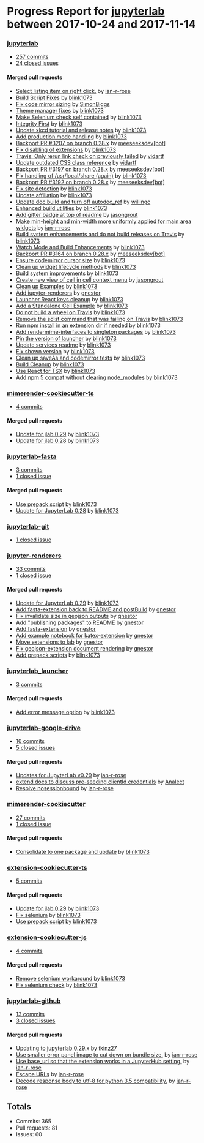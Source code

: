 # Progress Report for [jupyterlab](https://github.com/jupyterlab) between 2017-10-24 and 2017-11-14

### [jupyterlab](https://github.com/jupyterlab/jupyterlab)
-  [257 commits](https://github.com/jupyterlab/jupyterlab/compare/master@%7B1508828400%7D...master@%7B1510646400%7D)
-  [24 closed issues](https://github.com/jupyterlab/jupyterlab/issues?utf8=%E2%9C%93&q=is%3Aissue%20closed%3A2017-10-24..2017-11-14)

#### Merged pull requests
- [Select listing item on right click.](https://github.com/jupyterlab/jupyterlab/pull/3234) by [ian-r-rose](https://github.com/ian-r-rose)
- [Build Script Fixes](https://github.com/jupyterlab/jupyterlab/pull/3222) by [blink1073](https://github.com/blink1073)
- [Fix code mirror sizing](https://github.com/jupyterlab/jupyterlab/pull/3219) by [SimonBiggs](https://github.com/SimonBiggs)
- [Theme manager fixes](https://github.com/jupyterlab/jupyterlab/pull/3218) by [blink1073](https://github.com/blink1073)
- [Make Selenium check self contained](https://github.com/jupyterlab/jupyterlab/pull/3217) by [blink1073](https://github.com/blink1073)
- [Integrity First](https://github.com/jupyterlab/jupyterlab/pull/3216) by [blink1073](https://github.com/blink1073)
- [Update xkcd tutorial and release notes](https://github.com/jupyterlab/jupyterlab/pull/3211) by [blink1073](https://github.com/blink1073)
- [Add production mode handling](https://github.com/jupyterlab/jupyterlab/pull/3210) by [blink1073](https://github.com/blink1073)
- [Backport PR #3207 on branch 0.28.x](https://github.com/jupyterlab/jupyterlab/pull/3209) by [meeseeksdev[bot]](https://github.com/apps/meeseeksdev)
- [Fix disabling of extensions](https://github.com/jupyterlab/jupyterlab/pull/3207) by [blink1073](https://github.com/blink1073)
- [Travis: Only rerun link check on previously failed](https://github.com/jupyterlab/jupyterlab/pull/3202) by [vidartf](https://github.com/vidartf)
- [Update outdated CSS class reference](https://github.com/jupyterlab/jupyterlab/pull/3201) by [vidartf](https://github.com/vidartf)
- [Backport PR #3197 on branch 0.28.x](https://github.com/jupyterlab/jupyterlab/pull/3198) by [meeseeksdev[bot]](https://github.com/apps/meeseeksdev)
- [Fix handling of /usr/local/share (again)](https://github.com/jupyterlab/jupyterlab/pull/3197) by [blink1073](https://github.com/blink1073)
- [Backport PR #3192 on branch 0.28.x](https://github.com/jupyterlab/jupyterlab/pull/3194) by [meeseeksdev[bot]](https://github.com/apps/meeseeksdev)
- [Fix site detection](https://github.com/jupyterlab/jupyterlab/pull/3192) by [blink1073](https://github.com/blink1073)
- [Update affiliation](https://github.com/jupyterlab/jupyterlab/pull/3191) by [blink1073](https://github.com/blink1073)
- [Update doc build and turn off autodoc_ref](https://github.com/jupyterlab/jupyterlab/pull/3185) by [willingc](https://github.com/willingc)
- [Enhanced build utilities](https://github.com/jupyterlab/jupyterlab/pull/3184) by [blink1073](https://github.com/blink1073)
- [Add gitter badge at top of readme](https://github.com/jupyterlab/jupyterlab/pull/3175) by [jasongrout](https://github.com/jasongrout)
- [Make min-height and min-width more uniformly applied for main area widgets](https://github.com/jupyterlab/jupyterlab/pull/3174) by [ian-r-rose](https://github.com/ian-r-rose)
- [Build system enhancements and do not build releases on Travis](https://github.com/jupyterlab/jupyterlab/pull/3172) by [blink1073](https://github.com/blink1073)
- [Watch Mode and Build Enhancements](https://github.com/jupyterlab/jupyterlab/pull/3170) by [blink1073](https://github.com/blink1073)
- [Backport PR #3164 on branch 0.28.x](https://github.com/jupyterlab/jupyterlab/pull/3166) by [meeseeksdev[bot]](https://github.com/apps/meeseeksdev)
- [Ensure codemirror cursor size](https://github.com/jupyterlab/jupyterlab/pull/3164) by [blink1073](https://github.com/blink1073)
- [Clean up widget lifecycle methods](https://github.com/jupyterlab/jupyterlab/pull/3163) by [blink1073](https://github.com/blink1073)
- [Build system improvements](https://github.com/jupyterlab/jupyterlab/pull/3162) by [blink1073](https://github.com/blink1073)
- [Create new view of cell in cell context menu](https://github.com/jupyterlab/jupyterlab/pull/3159) by [jasongrout](https://github.com/jasongrout)
- [Clean up Examples](https://github.com/jupyterlab/jupyterlab/pull/3158) by [blink1073](https://github.com/blink1073)
- [Add jupyter-renderers](https://github.com/jupyterlab/jupyterlab/pull/3157) by [gnestor](https://github.com/gnestor)
- [Launcher React keys cleanup](https://github.com/jupyterlab/jupyterlab/pull/3156) by [blink1073](https://github.com/blink1073)
- [Add a Standalone Cell Example](https://github.com/jupyterlab/jupyterlab/pull/3155) by [blink1073](https://github.com/blink1073)
- [Do not build a wheel on Travis](https://github.com/jupyterlab/jupyterlab/pull/3152) by [blink1073](https://github.com/blink1073)
- [Remove the sdist command that was failing on Travis](https://github.com/jupyterlab/jupyterlab/pull/3150) by [blink1073](https://github.com/blink1073)
- [Run npm install in an extension dir if needed](https://github.com/jupyterlab/jupyterlab/pull/3149) by [blink1073](https://github.com/blink1073)
- [Add rendermime-interfaces to singleton packages](https://github.com/jupyterlab/jupyterlab/pull/3148) by [blink1073](https://github.com/blink1073)
- [Pin the version of launcher](https://github.com/jupyterlab/jupyterlab/pull/3146) by [blink1073](https://github.com/blink1073)
- [Update services readme](https://github.com/jupyterlab/jupyterlab/pull/3144) by [blink1073](https://github.com/blink1073)
- [Fix shown version](https://github.com/jupyterlab/jupyterlab/pull/3142) by [blink1073](https://github.com/blink1073)
- [Clean up saveAs and codemirror tests](https://github.com/jupyterlab/jupyterlab/pull/3141) by [blink1073](https://github.com/blink1073)
- [Build Cleanup](https://github.com/jupyterlab/jupyterlab/pull/3140) by [blink1073](https://github.com/blink1073)
- [Use React for TSX](https://github.com/jupyterlab/jupyterlab/pull/3133) by [blink1073](https://github.com/blink1073)
- [Add npm 5 compat without clearing node_modules](https://github.com/jupyterlab/jupyterlab/pull/3132) by [blink1073](https://github.com/blink1073)

### [mimerender-cookiecutter-ts](https://github.com/jupyterlab/mimerender-cookiecutter-ts)
-  [4 commits](https://github.com/jupyterlab/mimerender-cookiecutter-ts/compare/master@%7B1508828400%7D...master@%7B1510646400%7D)

#### Merged pull requests
- [Update for jlab 0.29](https://github.com/jupyterlab/mimerender-cookiecutter-ts/pull/6) by [blink1073](https://github.com/blink1073)
- [Update for jlab 0.28](https://github.com/jupyterlab/mimerender-cookiecutter-ts/pull/5) by [blink1073](https://github.com/blink1073)

### [jupyterlab-fasta](https://github.com/jupyterlab/jupyterlab-fasta)
-  [3 commits](https://github.com/jupyterlab/jupyterlab-fasta/compare/master@%7B1508828400%7D...master@%7B1510646400%7D)
-  [1 closed issue](https://github.com/jupyterlab/jupyterlab-fasta/issues?utf8=%E2%9C%93&q=is%3Aissue%20closed%3A2017-10-24..2017-11-14)

#### Merged pull requests
- [Use prepack script](https://github.com/jupyterlab/jupyterlab-fasta/pull/12) by [blink1073](https://github.com/blink1073)
- [Update for JupyterLab 0.28](https://github.com/jupyterlab/jupyterlab-fasta/pull/11) by [blink1073](https://github.com/blink1073)

### [jupyterlab-git](https://github.com/jupyterlab/jupyterlab-git)
-  [1 closed issue](https://github.com/jupyterlab/jupyterlab-git/issues?utf8=%E2%9C%93&q=is%3Aissue%20closed%3A2017-10-24..2017-11-14)

### [jupyter-renderers](https://github.com/jupyterlab/jupyter-renderers)
-  [33 commits](https://github.com/jupyterlab/jupyter-renderers/compare/master@%7B1508828400%7D...master@%7B1510646400%7D)
-  [1 closed issue](https://github.com/jupyterlab/jupyter-renderers/issues?utf8=%E2%9C%93&q=is%3Aissue%20closed%3A2017-10-24..2017-11-14)

#### Merged pull requests
- [Update for JupyterLab 0.29](https://github.com/jupyterlab/jupyter-renderers/pull/65) by [blink1073](https://github.com/blink1073)
- [Add fasta-extension back to README and postBuild](https://github.com/jupyterlab/jupyter-renderers/pull/64) by [gnestor](https://github.com/gnestor)
- [Fix invalidate size in geojson outputs](https://github.com/jupyterlab/jupyter-renderers/pull/62) by [gnestor](https://github.com/gnestor)
- [Add "publishing packages" to README](https://github.com/jupyterlab/jupyter-renderers/pull/61) by [gnestor](https://github.com/gnestor)
- [Add fasta-extension](https://github.com/jupyterlab/jupyter-renderers/pull/60) by [gnestor](https://github.com/gnestor)
- [Add example notebook for katex-extension](https://github.com/jupyterlab/jupyter-renderers/pull/58) by [gnestor](https://github.com/gnestor)
- [Move extensions to lab](https://github.com/jupyterlab/jupyter-renderers/pull/57) by [gnestor](https://github.com/gnestor)
- [Fix geojson-extension document rendering](https://github.com/jupyterlab/jupyter-renderers/pull/56) by [gnestor](https://github.com/gnestor)
- [Add prepack scripts](https://github.com/jupyterlab/jupyter-renderers/pull/55) by [blink1073](https://github.com/blink1073)

### [jupyterlab_launcher](https://github.com/jupyterlab/jupyterlab_launcher)
-  [3 commits](https://github.com/jupyterlab/jupyterlab_launcher/compare/master@%7B1508828400%7D...master@%7B1510646400%7D)

#### Merged pull requests
- [Add error message option](https://github.com/jupyterlab/jupyterlab_launcher/pull/26) by [blink1073](https://github.com/blink1073)

### [jupyterlab-google-drive](https://github.com/jupyterlab/jupyterlab-google-drive)
-  [16 commits](https://github.com/jupyterlab/jupyterlab-google-drive/compare/master@%7B1508828400%7D...master@%7B1510646400%7D)
-  [5 closed issues](https://github.com/jupyterlab/jupyterlab-google-drive/issues?utf8=%E2%9C%93&q=is%3Aissue%20closed%3A2017-10-24..2017-11-14)

#### Merged pull requests
- [Updates for JupyterLab v0.29](https://github.com/jupyterlab/jupyterlab-google-drive/pull/102) by [ian-r-rose](https://github.com/ian-r-rose)
- [extend docs to discuss pre-seeding clientId credentials](https://github.com/jupyterlab/jupyterlab-google-drive/pull/99) by [Analect](https://github.com/Analect)
- [Resolve nosessionbound](https://github.com/jupyterlab/jupyterlab-google-drive/pull/97) by [ian-r-rose](https://github.com/ian-r-rose)

### [mimerender-cookiecutter](https://github.com/jupyterlab/mimerender-cookiecutter)
-  [27 commits](https://github.com/jupyterlab/mimerender-cookiecutter/compare/master@%7B1508828400%7D...master@%7B1510646400%7D)
-  [1 closed issue](https://github.com/jupyterlab/mimerender-cookiecutter/issues?utf8=%E2%9C%93&q=is%3Aissue%20closed%3A2017-10-24..2017-11-14)

#### Merged pull requests
- [Consolidate to one package and update](https://github.com/jupyterlab/mimerender-cookiecutter/pull/64) by [blink1073](https://github.com/blink1073)

### [extension-cookiecutter-ts](https://github.com/jupyterlab/extension-cookiecutter-ts)
-  [5 commits](https://github.com/jupyterlab/extension-cookiecutter-ts/compare/master@%7B1508828400%7D...master@%7B1510646400%7D)

#### Merged pull requests
- [Update for jlab 0.29](https://github.com/jupyterlab/extension-cookiecutter-ts/pull/29) by [blink1073](https://github.com/blink1073)
- [Fix selenium](https://github.com/jupyterlab/extension-cookiecutter-ts/pull/28) by [blink1073](https://github.com/blink1073)
- [Use prepack script](https://github.com/jupyterlab/extension-cookiecutter-ts/pull/27) by [blink1073](https://github.com/blink1073)

### [extension-cookiecutter-js](https://github.com/jupyterlab/extension-cookiecutter-js)
-  [4 commits](https://github.com/jupyterlab/extension-cookiecutter-js/compare/master@%7B1508828400%7D...master@%7B1510646400%7D)

#### Merged pull requests
- [Remove selenium workaround](https://github.com/jupyterlab/extension-cookiecutter-js/pull/20) by [blink1073](https://github.com/blink1073)
- [Fix selenium check](https://github.com/jupyterlab/extension-cookiecutter-js/pull/19) by [blink1073](https://github.com/blink1073)

### [jupyterlab-github](https://github.com/jupyterlab/jupyterlab-github)
-  [13 commits](https://github.com/jupyterlab/jupyterlab-github/compare/master@%7B1508828400%7D...master@%7B1510646400%7D)
-  [3 closed issues](https://github.com/jupyterlab/jupyterlab-github/issues?utf8=%E2%9C%93&q=is%3Aissue%20closed%3A2017-10-24..2017-11-14)

#### Merged pull requests
- [Updating to jupyterlab 0.29.x](https://github.com/jupyterlab/jupyterlab-github/pull/16) by [tkinz27](https://github.com/tkinz27)
- [Use smaller error panel image to cut down on bundle size.](https://github.com/jupyterlab/jupyterlab-github/pull/14) by [ian-r-rose](https://github.com/ian-r-rose)
- [Use base_url so that the extension works in a JupyterHub setting.](https://github.com/jupyterlab/jupyterlab-github/pull/13) by [ian-r-rose](https://github.com/ian-r-rose)
- [Escape URLs](https://github.com/jupyterlab/jupyterlab-github/pull/11) by [ian-r-rose](https://github.com/ian-r-rose)
- [Decode response body to utf-8 for python 3.5 compatibility.](https://github.com/jupyterlab/jupyterlab-github/pull/10) by [ian-r-rose](https://github.com/ian-r-rose)

## Totals
- Commits: 365
- Pull requests: 81
- Issues: 60
